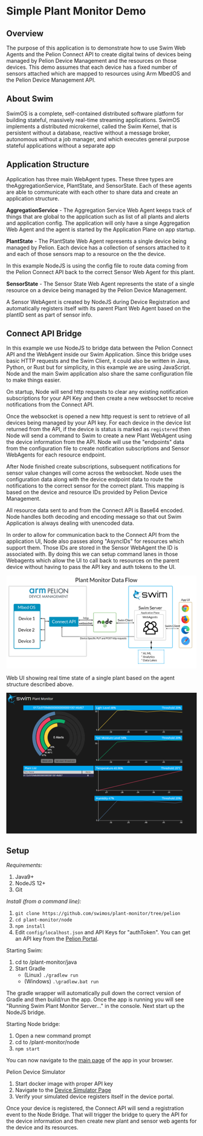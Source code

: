 # Simple Plant Monitor Demo

## Overview
The purpose of this application is to demonstrate how to use Swim Web Agents and the Pelion Connect API to create digital twins of devices being managed by Pelion Device Management and the resources on those devices. This demo assumes that each device has a fixed number of sensors attached which are mapped to resources using Arm MbedOS and the Pelion Device Management API. 

## About Swim
SwimOS is a complete, self-contained distributed software platform for building stateful, massively real-time streaming applications. SwimOS implements a distributed microkernel, called the Swim Kernel, that is persistent without a database, reactive without a message broker, autonomous without a job manager, and which executes general purpose stateful applications without a separate app


## Application Structure
Application has three main WebAgent types. These three types are theAggregationService, PlantState, and SensorState. Each of these agents are able to communicate with each other to share data and create an application structure.

**AggregationService** - The Aggregation Service Web Agent keeps track of things that are global to the application such as list of all plants and alerts and application config. The application will only have a singe Aggregation Web Agent and the agent is started by the Application Plane on app startup.

**PlantState** - The PlantState Web Agent represents a single device being managed by Pelion. Each device has a collection of sensors attached to it and each of those sensors map to a resource on the the device.

In this example NodeJS is using the config file to route data coming from the Pelion Connect API back to the correct Sensor Web Agent for this plant.

**SensorState** - The Sensor State Web Agent represents the state of a single resource on a device being managed by the Pelion Device Management. 

A Sensor WebAgent is created by NodeJS during Device Registration and automatically registers itself with its parent Plant Web Agent based on the plantID sent as part of sensor info.

## Connect API Bridge
In this example we use NodeJS to bridge data between the Pelion Connect API and the WebAgent inside our Swim Application. Since this bridge uses basic HTTP requests and the Swim Client, it could also be written in Java, Python, or Rust but for simplicity, in this example we are using JavaScript. Node and the main Swim application also share the same configuration file to make things easier. 

On startup, Node will send http requests to clear any existing notification subscriptions for your API Key and then create a new websocket to receive notifications from the Connect API.

Once the websocket is opened a new http request is sent to retrieve of all devices being managed by your API key. For each device in the device list returned from the API, if the device is status is marked as `registered` then Node will send a command to Swim to create a new Plant WebAgent using the device information from the API. Node will use the "endpoints" data from the configuration file to create notification subscriptions and Sensor WebAgents for each resource endpoint. 

After Node finished create subscriptions, subsequent notifications for sensor value changes will come across the websocket. Node uses the configuration data along with the device endpoint data to route the notifications to the correct sensor for the correct plant. This mapping is based on the device and resource IDs provided by Pelion Device Management.

All resource data sent to and from the Connect API is Base64 encoded. Node handles both decoding and encoding message so that out Swim Application is always dealing with unencoded data.

In order to allow for communication back to the Connect API from the application UI, Node also passes along "AsyncIDs" for resources which support them. Those IDs are stored in the Sensor WebAgent the ID is associated with. By doing this we can setup command lanes in those Webagents which allow the UI to call back to resources on the parent device without having to pass the API key and auth tokens to the UI. 


![architecture](/ui/assets/images/dataflow-diagram.png)

Web UI showing real time state of a single plant based on the agent structure described above.

![screenshot](/ui/assets/images/ui-screenshot.png)


## Setup
*Requirements:*
1. Java9+
2. NodeJS 12+
3. Git

*Install (from a command line):*
1. `git clone https://github.com/swimos/plant-monitor/tree/pelion`
2. `cd plant-monitor/node`
3. `npm install`
4. Edit `config/localhost.json` and API Keys for "authToken". You can get an API key from the [Pelion Portal](https://portal.mbedcloud.com/access/keys/list).

Starting Swim:
1. cd to /plant-monitor/java
2. Start Gradle
    * (Linux) `./gradlew run `
    * (Windows) `.\gradlew.bat run`

The gradle wrapper will automatically pull down the correct version of Gradle and then build/run the app. Once the app is running you will see "Running Swim Plant Monitor Server..." in the console. Next start up the NodeJS bridge.

Starting Node bridge:
1. Open a new command prompt
2. cd to /plant-monitor/node
3. `npm start`

You can now navigate to the [main page](http://127.0.0.1:9001) of the app in your browser.

Pelion Device Simulator
1. Start docker image with proper API key
2. Navigate to the [Device Simulator Page](http://127.0.0.1:8002/view/peliondm)
3. Verify your simulated device registers itself in the device portal.

Once your device is registered, the Connect API will send a registration event to the Node Bridge. That will trigger the bridge to query the API for the device information and then create new plant and sensor web agents for the device and its resources.


